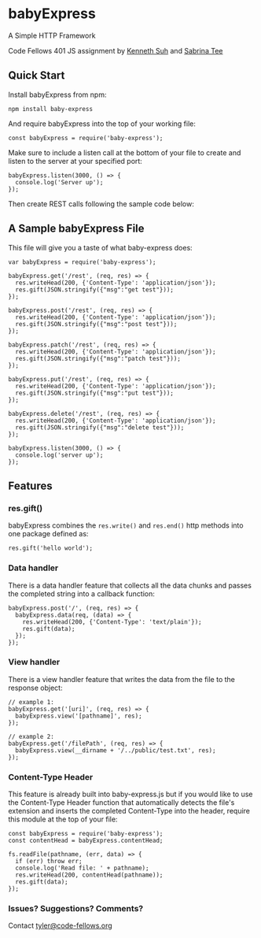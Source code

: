 # babyExpress
A Simple HTTP Framework

Code Fellows 401 JS assignment by [Kenneth Suh](https://github.com/suhk) and [Sabrina Tee](https://github.com/sabbyt)

## Quick Start
Install babyExpress from npm:
```
npm install baby-express
```
And require babyExpress into the top of your working file:
```
const babyExpress = require('baby-express');
```
Make sure to include a listen call at the bottom of your file to create and listen to the server at your specified port:
```
babyExpress.listen(3000, () => {
  console.log('Server up');
});
```
Then create REST calls following the sample code below:

## A Sample babyExpress File
This file will give you a taste of what baby-express does:
```
var babyExpress = require('baby-express');

babyExpress.get('/rest', (req, res) => {
  res.writeHead(200, {'Content-Type': 'application/json'});
  res.gift(JSON.stringify({"msg":"get test"}));
});

babyExpress.post('/rest', (req, res) => {
  res.writeHead(200, {'Content-Type': 'application/json'});
  res.gift(JSON.stringify({"msg":"post test"}));
});

babyExpress.patch('/rest', (req, res) => {
  res.writeHead(200, {'Content-Type': 'application/json'});
  res.gift(JSON.stringify({"msg":"patch test"}));
});

babyExpress.put('/rest', (req, res) => {
  res.writeHead(200, {'Content-Type': 'application/json'});
  res.gift(JSON.stringify({"msg":"put test"}));
});

babyExpress.delete('/rest', (req, res) => {
  res.writeHead(200, {'Content-Type': 'application/json'});
  res.gift(JSON.stringify({"msg":"delete test"}));
});

babyExpress.listen(3000, () => {
  console.log('server up');
});
```

## Features
### res.gift()
babyExpress combines the ```res.write()``` and ```res.end()``` http methods into one package defined as:
```
res.gift('hello world');
```

### Data handler
There is a data handler feature that collects all the data chunks and passes the completed string into a callback function:
```
babyExpress.post('/', (req, res) => {
  babyExpress.data(req, (data) => {
    res.writeHead(200, {'Content-Type': 'text/plain'});
    res.gift(data);
  });
});
```

### View handler
There is a view handler feature that writes the data from the file to the response object:
```
// example 1:
babyExpress.get('[uri]', (req, res) => {
  babyExpress.view('[pathname]', res);
});

// example 2:
babyExpress.get('/filePath', (req, res) => {
  babyExpress.view(__dirname + '/../public/test.txt', res);
});

```

### Content-Type Header
This feature is already built into baby-express.js but if you would like to use the Content-Type Header function that automatically detects the file's extension and inserts the completed Content-Type into the header, require this module at the top of your file:
```
const babyExpress = require('baby-express');
const contentHead = babyExpress.contentHead;

fs.readFile(pathname, (err, data) => {
  if (err) throw err;
  console.log('Read file: ' + pathname);
  res.writeHead(200, contentHead(pathname));
  res.gift(data);
});
```

### Issues? Suggestions? Comments?
Contact tyler@code-fellows.org
